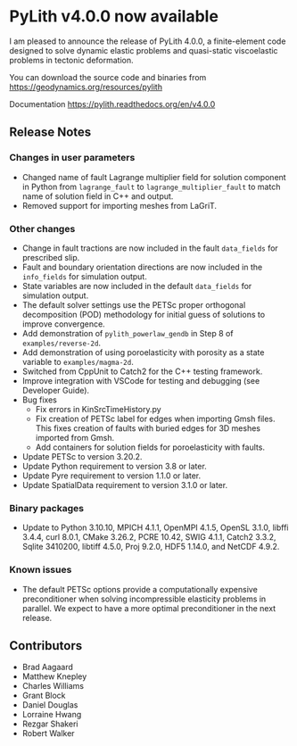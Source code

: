 # PyLith v4.0.0 now available

I am pleased to announce the release of PyLith 4.0.0, a finite-element code designed to solve dynamic elastic problems and quasi-static viscoelastic problems in tectonic deformation.

You can download the source code and binaries from
  <https://geodynamics.org/resources/pylith>

Documentation
  <https://pylith.readthedocs.org/en/v4.0.0>

## Release Notes

### Changes in user parameters

* Changed name of fault Lagrange multiplier field for solution component in Python from `lagrange_fault` to `lagrange_multiplier_fault` to match name of solution field in C++ and output.
* Removed support for importing meshes from LaGriT.

### Other changes

* Change in fault tractions are now included in the fault `data_fields` for prescribed slip.
* Fault and boundary orientation directions are now included in the `info_fields` for simulation output.
* State variables are now included in the default `data_fields` for simulation output.
* The default solver settings use the PETSc proper orthogonal decomposition (POD) methodology for initial guess of solutions to improve convergence.
* Add demonstration of `pylith_powerlaw_gendb` in Step 8 of `examples/reverse-2d`.
* Add demonstration of using poroelasticity with porosity as a state variable to `examples/magma-2d`.
* Switched from CppUnit to Catch2 for the C++ testing framework.
* Improve integration with VSCode for testing and debugging (see Developer Guide).
* Bug fixes
  * Fix errors in KinSrcTimeHistory.py
  * Fix creation of PETSc label for edges when importing Gmsh files. This fixes creation of faults with buried edges for 3D meshes imported from Gmsh.
  * Add containers for solution fields for poroelasticity with faults.
* Update PETSc to version 3.20.2.
* Update Python requirement to version 3.8 or later.
* Update Pyre requirement to version 1.1.0 or later.
* Update SpatialData requirement to version 3.1.0 or later.

### Binary packages

* Update to Python 3.10.10, MPICH 4.1.1, OpenMPI 4.1.5, OpenSL 3.1.0, libffi 3.4.4, curl 8.0.1, CMake 3.26.2, PCRE 10.42, SWIG 4.1.1, Catch2 3.3.2, Sqlite 3410200, libtiff 4.5.0, Proj 9.2.0, HDF5 1.14.0, and NetCDF 4.9.2.

### Known issues

* The default PETSc options provide a computationally expensive preconditioner when solving incompressible elasticity problems in parallel. We expect to have a more optimal preconditioner in the next release.

## Contributors

* Brad Aagaard
* Matthew Knepley
* Charles Williams
* Grant Block
* Daniel Douglas
* Lorraine Hwang
* Rezgar Shakeri
* Robert Walker

